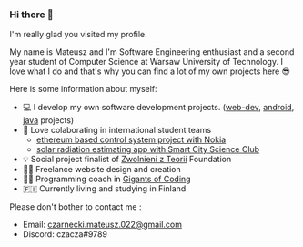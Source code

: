 ### Hi there 👋

I'm really glad you visited my profile. 

My name is Mateusz and I'm Software Engineering enthusiast and a second year student of Computer Science at Warsaw University of Technology. I love what I do and that's why you can find a lot of my own projects here :sunglasses:

Here is some information about myself:
- :computer: I develop my own software development projects. ([web-dev](https://github.com/czaacza/Web-Development-Projects), [android](https://github.com/czaacza/Android-Souvenir-App), [java](https://github.com/czaacza/Path-Finder) projects) 
- 👯 Love colaborating in international student teams
  - [ethereum based control system project with Nokia](https://github.com/dfallow/EthereumProject)
  - [solar radiation estimating app with Smart City Science Club]()
- 💡 Social project finalist of [Zwolnieni z Teorii](https://zwolnienizteorii.pl/) Foundation
- 👨‍💻 Freelance website design and creation
- 👨‍🏫 Programming coach in [Gigants of Coding](https://www.giganciprogramowania.edu.pl/)
- 🇫🇮 Currently living and studying in Finland


Please don't bother to contact me :
- Email: czarnecki.mateusz.022@gmail.com
- Discord: czacza#9789

<!--
**czaacza/czaacza** is a ✨ _special_ ✨ repository because its `README.md` (this file) appears on your GitHub profile.

Here are some ideas to get you started:

- 🔭 I’m currently working on ...
- 🌱 I’m currently learning ...
- 👯 I’m looking to collaborate on ...
- 🤔 I’m looking for help with ...
- 💬 Ask me about ...
- 📫 How to reach me: ...
- 😄 Pronouns: ...
- ⚡ Fun fact: ...
-->
